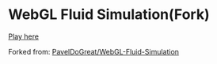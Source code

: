 # WebGL Fluid Simulation(Fork)

[Play here](https://paveldogreat.github.io/WebGL-Fluid-Simulation/)

Forked from: [PavelDoGreat/WebGL-Fluid-Simulation](https://github.com/PavelDoGreat/WebGL-Fluid-Simulation)